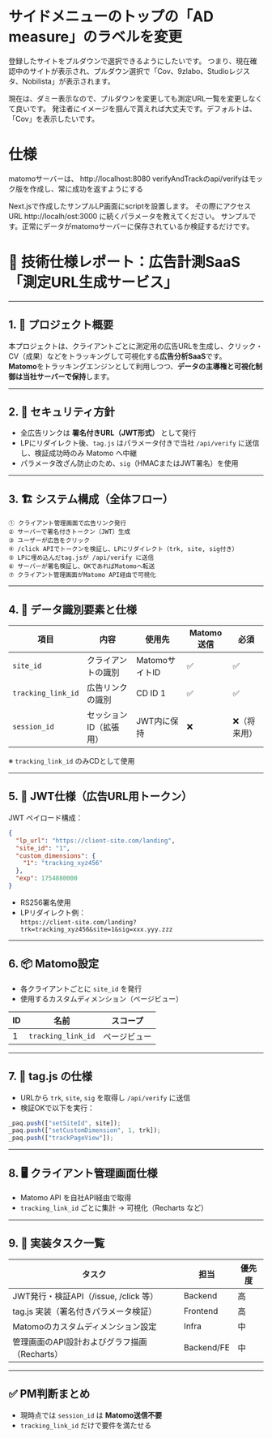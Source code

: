 # サイドメニューのトップの「AD measure」のラベルを変更

登録したサイトをプルダウンで選択できるようにしたいです。
つまり、現在確認中のサイトが表示され、プルダウン選択で「Cov、9zlabo、Studioレジスタ、Nobilista」が表示されます。

現在は、ダミー表示なので、プルダウンを変更しても測定URL一覧を変更しなくて良いです。
発注者にイメージを掴んで貰えれば大丈夫です。デフォルトは、「Cov」を表示したいです。


# 仕様
matomoサーバーは、 http://localhost:8080
verifyAndTrackのapi/verifyはモック版を作成し、常に成功を返すようにする

Next.jsで作成したサンプルLP画面にscriptを設置します。
その際にアクセスURL http://localh/ost:3000 に続くパラメータを教えてください。
サンプルです。正常にデータがmatomoサーバーに保存されているか検証するだけです。



# 📘 技術仕様レポート：広告計測SaaS「測定URL生成サービス」

---

## 1. 🎯 プロジェクト概要

本プロジェクトは、クライアントごとに測定用の広告URLを生成し、クリック・CV（成果）などをトラッキングして可視化する**広告分析SaaS**です。  
**Matomo**をトラッキングエンジンとして利用しつつ、**データの主導権と可視化制御は当社サーバーで保持**します。

---

## 2. 🔐 セキュリティ方針

- 全広告リンクは **署名付きURL（JWT形式）** として発行
- LPにリダイレクト後、`tag.js` はパラメータ付きで当社 `/api/verify` に送信し、検証成功時のみ Matomo へ中継
- パラメータ改ざん防止のため、`sig`（HMACまたはJWT署名）を使用

---

## 3. 🏗️ システム構成（全体フロー）

```
① クライアント管理画面で広告リンク発行  
② サーバーで署名付きトークン（JWT）生成  
③ ユーザーが広告をクリック  
④ /click APIでトークンを検証し、LPにリダイレクト（trk, site, sig付き）  
⑤ LPに埋め込んだtag.jsが /api/verify に送信  
⑥ サーバーが署名検証し、OKであればMatomoへ転送  
⑦ クライアント管理画面がMatomo API経由で可視化
```

---

## 4. 🧩 データ識別要素と仕様

| 項目              | 内容                  | 使用先         | Matomo送信 | 必須        |
|-------------------|-----------------------|----------------|-------------|-------------|
| `site_id`         | クライアントの識別    | MatomoサイトID | ✅          | ✅          |
| `tracking_link_id`| 広告リンクの識別      | CD ID 1        | ✅          | ✅          |
| `session_id`      | セッションID（拡張用）| JWT内に保持    | ❌          | ❌（将来用） |

※ `tracking_link_id` のみCDとして使用

---

## 5. 🔑 JWT仕様（広告URL用トークン）

JWT ペイロード構成：

```json
{
  "lp_url": "https://client-site.com/landing",
  "site_id": "1",
  "custom_dimensions": {
    "1": "tracking_xyz456"
  },
  "exp": 1754880000
}
```

- RS256署名使用
- LPリダイレクト例：  
  `https://client-site.com/landing?trk=tracking_xyz456&site=1&sig=xxx.yyy.zzz`

---

## 6. 📦 Matomo設定

- 各クライアントごとに `site_id` を発行
- 使用するカスタムディメンション（ページビュー）

| ID | 名前               | スコープ     |
|----|--------------------|--------------|
| 1  | `tracking_link_id` | ページビュー |

---

## 7. 🧠 tag.js の仕様

- URLから `trk`, `site`, `sig` を取得し `/api/verify` に送信
- 検証OKで以下を実行：

```js
_paq.push(["setSiteId", site]);
_paq.push(["setCustomDimension", 1, trk]);
_paq.push(["trackPageView"]);
```

---

## 8. 🖥 クライアント管理画面仕様

- Matomo API を自社API経由で取得
- `tracking_link_id` ごとに集計 → 可視化（Recharts など）

---

## 9. 🔧 実装タスク一覧

| タスク                                         | 担当         | 優先度 |
|----------------------------------------------|--------------|--------|
| JWT発行・検証API（/issue, /click 等）        | Backend      | 高     |
| tag.js 実装（署名付きパラメータ検証）        | Frontend     | 高     |
| Matomoのカスタムディメンション設定           | Infra        | 中     |
| 管理画面のAPI設計およびグラフ描画（Recharts）| Backend/FE   | 中     |

---

## ✅ PM判断まとめ

- 現時点では `session_id` は **Matomo送信不要**
- `tracking_link_id` だけで要件を満たせる





